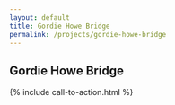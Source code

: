 ```yaml
---
layout: default
title: Gordie Howe Bridge
permalink: /projects/gordie-howe-bridge
---
```


## Gordie Howe Bridge

{% include call-to-action.html %}